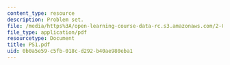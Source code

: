 ```yaml
---
content_type: resource
description: Problem set.
file: /media/https%3A/open-learning-course-data-rc.s3.amazonaws.com/2-068-computational-ocean-acoustics-13-853-spring-2003/0b0a5e59c5fb018cd292b40ae980eba1_PS1.pdf
file_type: application/pdf
resourcetype: Document
title: PS1.pdf
uid: 0b0a5e59-c5fb-018c-d292-b40ae980eba1
---
```

